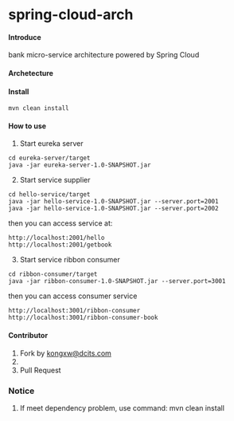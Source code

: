 # spring-cloud-arch

#### Introduce
bank micro-service architecture powered by Spring Cloud

#### Archetecture



#### Install

```mvn clean install```

#### How to use

1. Start eureka server
```
cd eureka-server/target
java -jar eureka-server-1.0-SNAPSHOT.jar
```

2. Start service supplier
```
cd hello-service/target
java -jar hello-service-1.0-SNAPSHOT.jar --server.port=2001
java -jar hello-service-1.0-SNAPSHOT.jar --server.port=2002
```
then you can access service at:
```
http://localhost:2001/hello
http://localhost:2001/getbook
```

3. Start service ribbon consumer
```
cd ribbon-consumer/target
java -jar ribbon-consumer-1.0-SNAPSHOT.jar --server.port=3001
```
then you can access consumer service 
```
http://localhost:3001/ribbon-consumer
http://localhost:3001/ribbon-consumer-book
```



#### Contributor

1. Fork by kongxw@dcits.com
2. 
3. Pull Request


### Notice
1. If meet dependency problem, use command: mvn clean install
